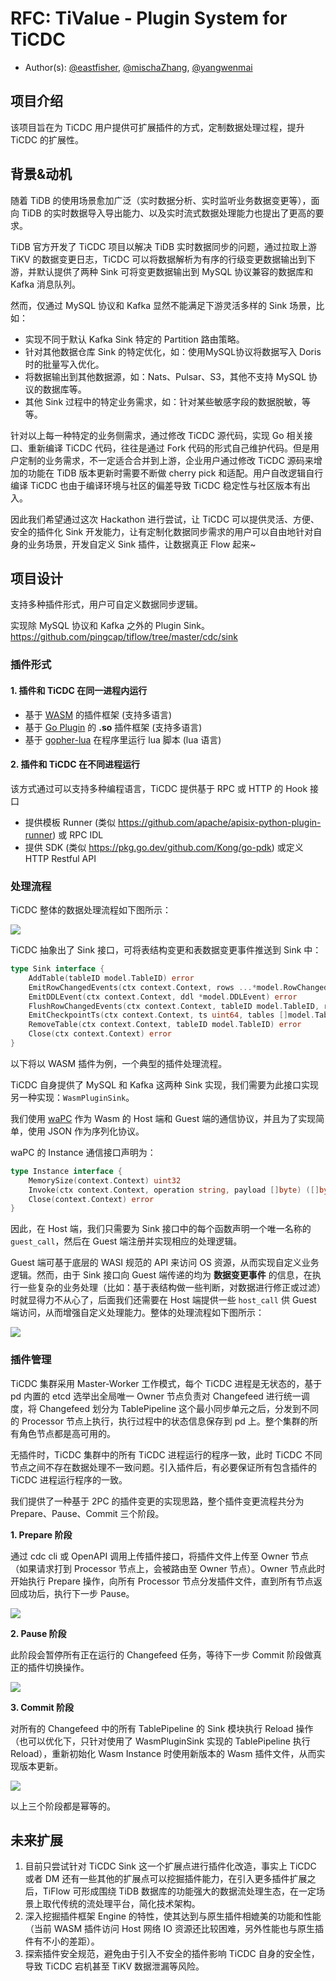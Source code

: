 # RFC: TiValue - Plugin System for TiCDC

- Author(s): [@eastfisher](https://github.com/eastfisher), [@mischaZhang](https://github.com/mischaZhang), [@yangwenmai](https://github.com/yangwenmai)

## 项目介绍

该项目旨在为 TiCDC 用户提供可扩展插件的方式，定制数据处理过程，提升 TiCDC 的扩展性。

## 背景&动机

随着 TiDB 的使用场景愈加广泛（实时数据分析、实时监听业务数据变更等），面向 TiDB 的实时数据导入导出能力、以及实时流式数据处理能力也提出了更高的要求。

TiDB 官方开发了 TiCDC 项目以解决 TiDB 实时数据同步的问题，通过拉取上游 TiKV 的数据变更日志，TiCDC 可以将数据解析为有序的行级变更数据输出到下游，并默认提供了两种 Sink 可将变更数据输出到 MySQL 协议兼容的数据库和 Kafka 消息队列。

然而，仅通过 MySQL 协议和 Kafka 显然不能满足下游灵活多样的 Sink 场景，比如：

- 实现不同于默认 Kafka Sink 特定的 Partition 路由策略。
- 针对其他数据仓库 Sink 的特定优化，如：使用MySQL协议将数据写入 Doris 时的批量写入优化。
- 将数据输出到其他数据源，如：Nats、Pulsar、S3，其他不支持 MySQL 协议的数据库等。
- 其他 Sink 过程中的特定业务需求，如：针对某些敏感字段的数据脱敏，等等。

针对以上每一种特定的业务侧需求，通过修改 TiCDC 源代码，实现 Go 相关接口、重新编译 TiCDC 代码，往往是通过 Fork 代码的形式自己维护代码。但是用户定制的业务需求，不一定适合合并到上游，企业用户通过修改 TiCDC 源码来增加的功能在 TiDB 版本更新时需要不断做 cherry pick 和适配。用户自改逻辑自行编译 TiCDC 也由于编译环境与社区的偏差导致 TiCDC 稳定性与社区版本有出入。

因此我们希望通过这次 Hackathon 进行尝试，让 TiCDC 可以提供灵活、方便、安全的插件化 Sink 开发能力，让有定制化数据同步需求的用户可以自由地针对自身的业务场景，开发自定义 Sink 插件，让数据真正 Flow 起来~

## 项目设计

支持多种插件形式，用户可自定义数据同步逻辑。

实现除 MySQL 协议和 Kafka 之外的 Plugin Sink。https://github.com/pingcap/tiflow/tree/master/cdc/sink

### 插件形式

#### 1. 插件和 TiCDC 在同一进程内运行

- 基于 [WASM](https://wasi.dev/) 的插件框架 (支持多语言)
- 基于 [Go Plugin](https://pkg.go.dev/plugin) 的 **.so** 插件框架 (支持多语言)
- 基于 [gopher-lua](https://github.com/yuin/gopher-lua) 在程序里运行 lua 脚本 (lua 语言)

#### 2. 插件和 TiCDC 在不同进程运行

该方式通过可以支持多种编程语言，TiCDC 提供基于 RPC 或 HTTP 的 Hook 接口

- 提供模板 Runner (类似 https://github.com/apache/apisix-python-plugin-runner) 或 RPC IDL
- 提供 SDK (类似 https://pkg.go.dev/github.com/Kong/go-pdk) 或定义 HTTP Restful API

### 处理流程

TiCDC 整体的数据处理流程如下图所示：

<img src="https://github.com/eastfisher/tivalve/blob/main/docs/assets/architecture.png">

TiCDC 抽象出了 Sink 接口，可将表结构变更和表数据变更事件推送到 Sink 中：

```go
type Sink interface {
    AddTable(tableID model.TableID) error
    EmitRowChangedEvents(ctx context.Context, rows ...*model.RowChangedEvent) error
    EmitDDLEvent(ctx context.Context, ddl *model.DDLEvent) error
    FlushRowChangedEvents(ctx context.Context, tableID model.TableID, resolved model.ResolvedTs) (model.ResolvedTs, error)
    EmitCheckpointTs(ctx context.Context, ts uint64, tables []model.TableName) error
    RemoveTable(ctx context.Context, tableID model.TableID) error
    Close(ctx context.Context) error
}
```

以下将以 WASM 插件为例，一个典型的插件处理流程。

TiCDC 自身提供了 MySQL 和 Kafka 这两种 Sink 实现，我们需要为此接口实现另一种实现：`WasmPluginSink`。

我们使用 [waPC](https://wapc.io/) 作为 Wasm 的 Host 端和 Guest 端的通信协议，并且为了实现简单，使用 JSON 作为序列化协议。

waPC 的 Instance 通信接口声明为：

```go
type Instance interface {
    MemorySize(context.Context) uint32
    Invoke(ctx context.Context, operation string, payload []byte) ([]byte, error)
    Close(context.Context) error
}
```

因此，在 Host 端，我们只需要为 Sink 接口中的每个函数声明一个唯一名称的 `guest_call`，然后在 Guest 端注册并实现相应的处理逻辑。

Guest 端可基于底层的 WASI 规范的 API 来访问 OS 资源，从而实现自定义业务逻辑。然而，由于 Sink 接口向 Guest 端传递的均为 **数据变更事件** 的信息，在执行一些复杂的业务处理（比如：基于表结构做一些判断，对数据进行修正或过滤）时就显得力不从心了，后面我们还需要在 Host 端提供一些 `host_call` 供 Guest 端访问，从而增强自定义处理能力。整体的处理流程如下图所示：

<img src="https://github.com/eastfisher/tivalve/raw/main/docs/assets/wasm_arch.png">

### 插件管理

TiCDC 集群采用 Master-Worker 工作模式，每个 TiCDC 进程是无状态的，基于 pd 内置的 etcd 选举出全局唯一 Owner 节点负责对 Changefeed 进行统一调度，将 Changefeed 划分为 TablePipeline 这个最小同步单元之后，分发到不同的 Processor 节点上执行，执行过程中的状态信息保存到 pd 上。整个集群的所有角色节点都是高可用的。

无插件时，TiCDC 集群中的所有 TiCDC 进程运行的程序一致，此时 TiCDC 不同节点之间不存在数据处理不一致问题。引入插件后，有必要保证所有包含插件的 TiCDC 进程运行程序的一致。

我们提供了一种基于 2PC 的插件变更的实现思路，整个插件变更流程共分为 Prepare、Pause、Commit 三个阶段。

**1. Prepare 阶段**

通过 cdc cli 或 OpenAPI 调用上传插件接口，将插件文件上传至 Owner 节点（如果请求打到 Processor 节点上，会被路由至 Owner 节点）。Owner 节点此时开始执行 Prepare 操作，向所有 Processor 节点分发插件文件，直到所有节点返回成功后，执行下一步 Pause。

<img src="https://github.com/eastfisher/tivalve/raw/main/docs/assets/plugin_prepare.png">

**2. Pause 阶段**

此阶段会暂停所有正在运行的 Changefeed 任务，等待下一步 Commit 阶段做真正的插件切换操作。

<img src="https://github.com/eastfisher/tivalve/blob/main/docs/assets/plugin_pause.png">

**3. Commit 阶段**

对所有的 Changefeed 中的所有 TablePipeline 的 Sink 模块执行 Reload 操作（也可以优化下，只针对使用了 WasmPluginSink 实现的 TablePipeline 执行 Reload），重新初始化 Wasm Instance 时使用新版本的 Wasm 插件文件，从而实现版本更新。

<img src="https://github.com/eastfisher/tivalve/blob/main/docs/assets/plugin_commit.png">

以上三个阶段都是幂等的。

## 未来扩展

1. 目前只尝试针对 TiCDC Sink 这一个扩展点进行插件化改造，事实上 TiCDC 或者 DM 还有一些其他的扩展点可以挖掘插件能力，在引入更多插件扩展之后，TiFlow 可形成围绕 TiDB 数据库的功能强大的数据流处理生态，在一定场景上取代传统的流处理平台，简化技术架构。
2. 深入挖掘插件框架 Engine 的特性，使其达到与原生插件相媲美的功能和性能（当前 WASM 插件访问 Host 网络 IO 资源还比较困难，另外性能也与原生插件有不小的差距）。
3. 探索插件安全规范，避免由于引入不安全的插件影响 TiCDC 自身的安全性，导致 TiCDC 宕机甚至 TiKV 数据泄漏等风险。

